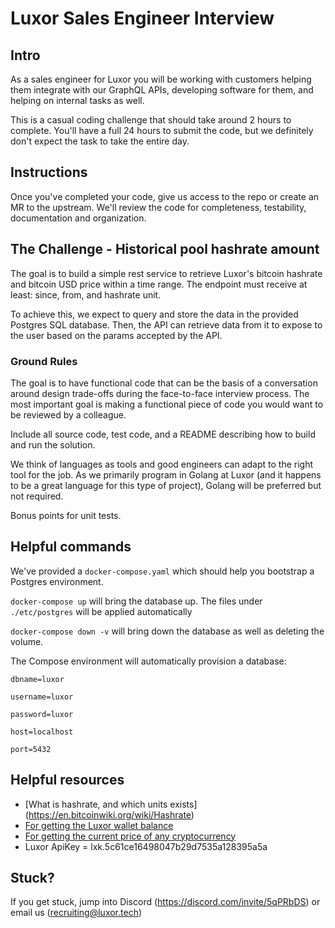 # Luxor Sales Engineer Interview

## Intro
As a sales engineer for Luxor you will be working with customers helping them integrate with our GraphQL APIs, developing software for them,
and helping on internal tasks as well.

This is a casual coding challenge that should take around 2 hours to complete. You'll have a full 24 hours to submit the code,
but we definitely don't expect the task to take the entire day.

## Instructions
Once you've completed your code, give us access to the repo or create an MR to the upstream.  We'll review the code for completeness,
testability, documentation and organization.

## The Challenge - Historical pool hashrate amount
The goal is to build a simple rest service to retrieve Luxor's bitcoin hashrate and bitcoin USD price within a time range. The endpoint
must receive at least: since, from, and hashrate unit.

To achieve this, we expect to query and store the data in the provided Postgres SQL database. Then, the API can retrieve data from it
to expose to the user based on the params accepted by the API. 

### Ground Rules
The goal is to have functional code that can be the basis of a conversation around design trade-offs during the face-to-face
interview process.  The most important goal is making a functional piece of code you would want to be reviewed by a colleague.

Include all source code, test code, and a README describing how to build and run the solution.

We think of languages as tools and good engineers can adapt to the right tool for the job.  As we primarily program in Golang at Luxor
(and it happens to be a great language for this type of project), Golang will be preferred but not required.

Bonus points for unit tests.

## Helpful commands
We've provided a `docker-compose.yaml` which should help you bootstrap a Postgres environment.

`docker-compose up` will bring the database up.  The files under `./etc/postgres` will be applied automatically

`docker-compose down -v` will bring down the database as well as deleting the volume.

The Compose environment will automatically provision a database:

`dbname=luxor`

`username=luxor`

`password=luxor`

`host=localhost`

`port=5432`

## Helpful resources
* [What is hashrate, and which units exists] (https://en.bitcoinwiki.org/wiki/Hashrate)
* [For getting the Luxor wallet balance](https://docs.luxor.tech/docs/schema/queries/get-wallet)
* [For getting the current price of any cryptocurrency](https://www.coingecko.com/api/documentations/v3#/simple/get_simple_price)
* Luxor ApiKey = lxk.5c61ce16498047b29d7535a128395a5a

## Stuck?
If you get stuck, jump into Discord (https://discord.com/invite/5qPRbDS) or email us (recruiting@luxor.tech)

